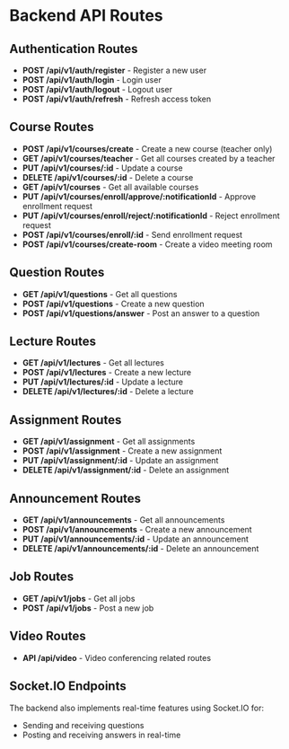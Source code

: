 # Backend API Routes

## Authentication Routes

- **POST /api/v1/auth/register** - Register a new user
- **POST /api/v1/auth/login** - Login user
- **POST /api/v1/auth/logout** - Logout user
- **POST /api/v1/auth/refresh** - Refresh access token

## Course Routes

- **POST /api/v1/courses/create** - Create a new course (teacher only)
- **GET /api/v1/courses/teacher** - Get all courses created by a teacher
- **PUT /api/v1/courses/:id** - Update a course
- **DELETE /api/v1/courses/:id** - Delete a course
- **GET /api/v1/courses** - Get all available courses
- **PUT /api/v1/courses/enroll/approve/:notificationId** - Approve enrollment request
- **PUT /api/v1/courses/enroll/reject/:notificationId** - Reject enrollment request
- **POST /api/v1/courses/enroll/:id** - Send enrollment request
- **POST /api/v1/courses/create-room** - Create a video meeting room

## Question Routes

- **GET /api/v1/questions** - Get all questions
- **POST /api/v1/questions** - Create a new question
- **POST /api/v1/questions/answer** - Post an answer to a question

## Lecture Routes

- **GET /api/v1/lectures** - Get all lectures
- **POST /api/v1/lectures** - Create a new lecture
- **PUT /api/v1/lectures/:id** - Update a lecture
- **DELETE /api/v1/lectures/:id** - Delete a lecture

## Assignment Routes

- **GET /api/v1/assignment** - Get all assignments
- **POST /api/v1/assignment** - Create a new assignment
- **PUT /api/v1/assignment/:id** - Update an assignment
- **DELETE /api/v1/assignment/:id** - Delete an assignment

## Announcement Routes

- **GET /api/v1/announcements** - Get all announcements
- **POST /api/v1/announcements** - Create a new announcement
- **PUT /api/v1/announcements/:id** - Update an announcement
- **DELETE /api/v1/announcements/:id** - Delete an announcement

## Job Routes

- **GET /api/v1/jobs** - Get all jobs
- **POST /api/v1/jobs** - Post a new job

## Video Routes

- **API /api/video** - Video conferencing related routes

## Socket.IO Endpoints

The backend also implements real-time features using Socket.IO for:

- Sending and receiving questions
- Posting and receiving answers in real-time
